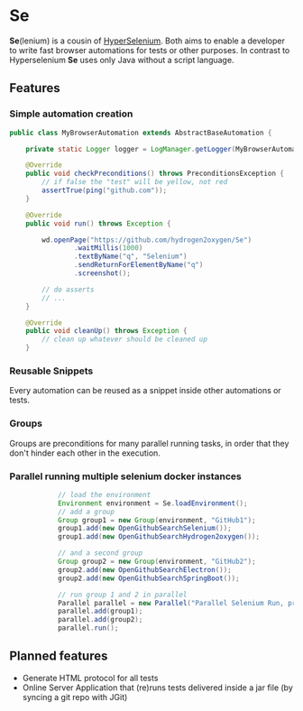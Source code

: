 # Se
**Se**(lenium) is a cousin of [HyperSelenium](https://github.com/hydrogen2oxygen/hyperselenium). Both aims to enable a developer to write fast browser automations
for tests or other purposes. In contrast to Hyperselenium **Se** uses only Java without a script language.

## Features

### Simple automation creation
```java
public class MyBrowserAutomation extends AbstractBaseAutomation {

    private static Logger logger = LogManager.getLogger(MyBrowserAutomation.class);

    @Override
    public void checkPreconditions() throws PreconditionsException {
        // if false the "test" will be yellow, not red
        assertTrue(ping("github.com"));
    }

    @Override
    public void run() throws Exception {

        wd.openPage("https://github.com/hydrogen2oxygen/Se")
                .waitMillis(1000)
                .textByName("q", "Selenium")
                .sendReturnForElementByName("q")
                .screenshot();

        // do asserts
        // ...
    }

    @Override
    public void cleanUp() throws Exception {
        // clean up whatever should be cleaned up
    }
```

### Reusable Snippets
Every automation can be reused as a snippet inside other automations or tests.

### Groups
Groups are preconditions for many parallel running tasks, in order that they don't hinder each other in the execution.

### Parallel running multiple selenium docker instances

```java
            // load the environment
            Environment environment = Se.loadEnvironment();
            // add a group
            Group group1 = new Group(environment, "GitHub1");
            group1.add(new OpenGithubSearchSelenium());
            group1.add(new OpenGithubSearchHydrogen2oxygen());

            // and a second group
            Group group2 = new Group(environment, "GitHub2");
            group2.add(new OpenGithubSearchElectron());
            group2.add(new OpenGithubSearchSpringBoot());

            // run group 1 and 2 in parallel
            Parallel parallel = new Parallel("Parallel Selenium Run, prove of concept", environment);
            parallel.add(group1);
            parallel.add(group2);
            parallel.run();
```

## Planned features
- Generate HTML protocol for all tests
- Online Server Application that (re)runs tests delivered inside a jar file (by syncing a git repo with JGit) 
